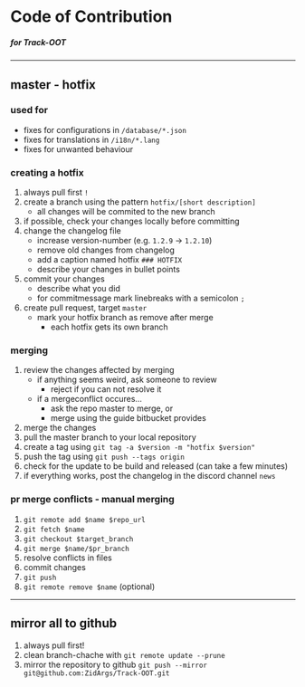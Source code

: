 # Code of Contribution
##### for Track-OOT

---

## master - hotfix

### used for

- fixes for configurations in `/database/*.json`
- fixes for translations in `/i18n/*.lang`
- fixes for unwanted behaviour

### creating a hotfix

1. always pull first `!`
2. create a branch using the pattern `hotfix/[short description]`
    - all changes will be commited to the new branch
3. if possible, check your changes locally before committing
4. change the changelog file
    - increase version-number (e.g. `1.2.9` -> `1.2.10`)
    - remove old changes from changelog
    - add a caption named hotfix `### HOTFIX`
    - describe your changes in bullet points
5. commit your changes
    - describe what you did
    - for commitmessage mark linebreaks with a semicolon `;`
6. create pull request, target `master`
    - mark your hotfix branch as remove after merge
        - each hotfix gets its own branch

### merging

1. review the changes affected by merging
    - if anything seems weird, ask someone to review
        - reject if you can not resolve it
    - if a mergeconflict occures...
        - ask the repo master to merge, or
        - merge using the guide bitbucket provides
2. merge the changes
3. pull the master branch to your local repository
4. create a tag using `git tag -a $version -m "hotfix $version"`
5. push the tag using `git push --tags origin`
6. check for the update to be build and released (can take a few minutes)
7. if everything works, post the changelog in the discord channel `news`

### pr merge conflicts - manual merging

1. `git remote add $name $repo_url`
2. `git fetch $name`
3. `git checkout $target_branch`
4. `git merge $name/$pr_branch`
5. resolve conflicts in files
6. commit changes
7. `git push`
8. `git remote remove $name` (optional)

---

## mirror all to github

1. always pull first!
2. clean branch-chache with `git remote update --prune`
3. mirror the repository to github `git push --mirror git@github.com:ZidArgs/Track-OOT.git`